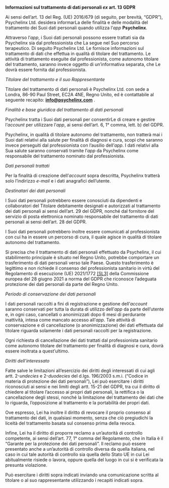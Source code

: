 **Informazioni sul trattamento di dati personali _ex_ art. 13 GDPR**

Ai sensi dell’art. 13 del Reg. (UE) 2016/679 (di seguito, per brevità, “GDPR”), Psychelinx Ltd. desidera informarLa delle finalità e delle modalità del trattamento dei Suoi dati personali quando utilizza l’_app_ **Psychelinx**.

Attraverso l’_app_, i Suoi dati personali possono essere trattati sia da Psychelinx sia dal professionista che La segue nel Suo percorso terapeutico. Di seguito Psychelinx Ltd. Le fornisce informazioni sul trattamento di dati che effettua in qualità di titolare del trattamento. Le attività di trattamento eseguite dal professionista, come autonomo titolare del trattamento, saranno invece oggetto di un’informativa separata, che Le dovrà essere fornita dal professionista.

_Titolare del trattamento e il suo Rappresentante_

Titolare del trattamento di dati personali è Psychelinx Ltd. con sede a Londra, 86-90 Paul Street, EC2A 4NE, Regno Unito, ed è contattabile al seguente recapito: [**info@psychelinx.com**](mailto:info@psychelinx.com) .

*Finalità e base giuridica del trattamento di dati personali*

Psychelinx tratta i Suoi dati personali per consentirLe di creare e gestire l’_account_ per utilizzare l’_app_, ai sensi dell’art. 6, 1° comma, lett. b) del GDPR.

Psychelinx, in qualità di titolare autonomo del trattamento, non tratterà mai i Suoi dati relativi alla salute per finalità di diagnosi e cura, scopi che saranno invece perseguiti dal professionista con l’ausilio dell’_app_. I dati relativi alla Sua salute saranno conservati tramite l’_app_ da Psychelinx come responsabile del trattamento nominato dal professionista.

_Dati personali trattati_

Per la finalità di creazione dell’_account_ sopra descritta, Psychelinx tratterà solo l’indirizzo _e-mail_ e i dati anagrafici dell’utente.

_Destinatari dei dati personali_

I Suoi dati personali potrebbero essere conosciuti da dipendenti e collaboratori del Titolare debitamente designati e autorizzati al trattamento dei dati personali ai sensi dell’art. 29 del GDPR, nonché dal fornitore del servizio di posta elettronica nominato responsabile del trattamento di dati personali ai sensi dell’art. 28 del GDPR.

I Suoi dati personali potrebbero inoltre essere comunicati al professionista con cui ha in essere un percorso di cura, il quale agisce in qualità di titolare autonomo del trattamento.

Si precisa che il trattamento di dati personali effettuato da Psychelinx, il cui stabilimento principale è situato nel Regno Unito, potrebbe comportare un trasferimento di dati personali verso tale Paese. Questo trasferimento è legittimo e non richiede il consenso del professionista sanitario in virtù del Regolamento di esecuzione (UE) 2021/1772 [[SL3]](#_msocom_3) della Commissione europea del 28 giugno 2021 a norma del GDPR che riconosce l’adeguata protezione dei dati personali da parte del Regno Unito.

_Periodo di conservazione dei dati personali_

I dati personali raccolti a fini di registrazione e gestione dell’_account_ saranno conservati per tutta la durata di utilizzo dell’_app_ da parte dell’utente e, in ogni caso, cancellati o anonimizzati dopo 6 mesi di perdurante inattività, intesa come mancato accesso all’_app_. Tale attività di conservazione e di cancellazione (o anonimizzazione) dei dati effettuata dal titolare riguarda solamente i dati personali raccolti per la registrazione.

Ogni richiesta di cancellazione dei dati trattati dal professionista sanitario come autonomo titolare del trattamento per finalità di diagnosi e cura, dovrà essere inoltrata a quest’ultimo.

_Diritti dell’interessato_

Fatte salve le limitazioni all’esercizio dei diritti degli interessati di cui agli artt. 2-_undecies_ e 2-_duodecies_ del d.lgs. 196/2003 s.m.i. (“Codice in materia di protezione dei dati personali”), Lei può esercitare i diritti riconosciuti ai sensi e nei limiti degli artt. 15-21 del GDPR, tra cui il diritto di chiedere al titolare l’accesso ai propri dati personali, la rettifica o la cancellazione degli stessi, nonché la limitazione del trattamento dei dati che lo riguarda, l’opposizione al trattamento e la portabilità dei propri dati.

Ove espresso, Lei ha inoltre il diritto di revocare il proprio consenso al trattamento dei dati, in qualsiasi momento, senza che ciò pregiudichi la liceità del trattamento basata sul consenso prima della revoca.

Infine, Lei ha il diritto di proporre reclamo a un’autorità di controllo competente, ai sensi dell’art. 77, 1° comma del Regolamento, che in Italia è il “Garante per la protezione dei dati personali”. Il reclamo può essere presentato anche a un’autorità di controllo diversa da quella italiana, nel caso in cui tale autorità di controllo sia quella dello Stato UE in cui Lei abitualmente risiede o lavora, oppure quella del luogo in cui si è verificata la presunta violazione.

Può esercitare i diritti sopra indicati inviando una comunicazione scritta al titolare o al suo rappresentante utilizzando i recapiti indicati sopra.